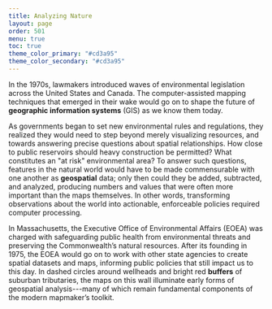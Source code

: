 ```yaml
---
title: Analyzing Nature
layout: page
order: 501
menu: true
toc: true
theme_color_primary: "#cd3a95"
theme_color_secondary: "#cd3a95"
---
```


<span class="body-large">In the 1970s, lawmakers introduced waves of environmental legislation across the United States and Canada. The computer-assisted mapping techniques that emerged in their wake would go on to shape the future of **geographic information systems** (GIS) as we know them today.</span>

As governments began to set new environmental rules and regulations, they realized they would need to step beyond merely visualizing resources, and towards answering precise questions about spatial relationships. How close to public reservoirs should heavy construction be permitted? What constitutes an "at risk" environmental area? To answer such questions, features in the natural world would have to be made commensurable with one another as **geospatial** data; only then could they be added, subtracted, and analyzed, producing numbers and values that were often more important than the maps themselves. In other words, transforming observations about the world into actionable, enforceable policies required computer processing.

In Massachusetts, the Executive Office of Environmental Affairs (EOEA) was charged with safeguarding public health from environmental threats and preserving the Commonwealth’s natural resources. After its founding in 1975, the EOEA would go on to work with other state agencies to create spatial datasets and maps, informing public policies that still impact us to this day. In dashed circles around wellheads and bright red **buffers** of suburban tributaries, the maps on this wall illuminate early forms of geospatial analysis---many of which remain fundamental components of the modern mapmaker’s toolkit.